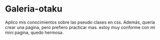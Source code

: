 # Galeria-otaku
Aplico mis conocimientos sobre las pseudo clases en css.  Además, quería crear una pagina, pero prefiero practicar mas. estoy muy conforme con mi mini pagina, quedo hermosa.
